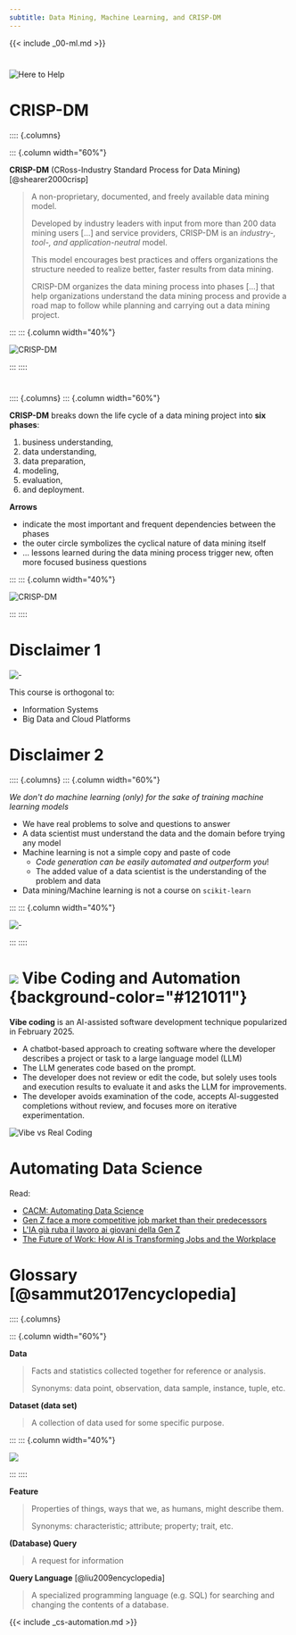 ```yaml
---
subtitle: Data Mining, Machine Learning, and CRISP-DM
---
```


{{< include _00-ml.md >}}

#

![Here to Help](https://imgs.xkcd.com/comics/here_to_help.png)

# CRISP-DM

:::: {.columns}

::: {.column width="60%"}

**CRISP-DM** (CRoss-Industry Standard Process for Data Mining) [@shearer2000crisp]

> A non-proprietary, documented, and freely available data mining model.
>
> Developed by industry leaders with input from more than 200 data mining users [...] and service providers, CRISP-DM is an *industry-, tool-, and application-neutral* model.
>
> This model encourages best practices and offers organizations the structure needed to realize better, faster results from data mining.
>
> CRISP-DM organizes the data mining process into phases [...] that help organizations understand the data mining process and provide a road map to follow while planning and carrying out a data mining project.

:::
::: {.column width="40%"}

![CRISP-DM](./img/crispdm_en.svg)

:::
::::

#

:::: {.columns}
::: {.column width="60%"}

**CRISP-DM** breaks down the life cycle of a data mining project into **six phases**:

1. business understanding,
1. data understanding,
1. data preparation,
1. modeling,
1. evaluation,
1. and deployment.

**Arrows**

- indicate the most important and frequent dependencies between the phases
- the outer circle symbolizes the cyclical nature of data mining itself
- ... lessons learned during the data mining process trigger new, often more focused business questions

:::
::: {.column width="40%"}

![CRISP-DM](./img/crispdm_en.svg)

:::
::::

# Disclaimer 1

![-](./img/dgvsds.jpg)

This course is orthogonal to:

- Information Systems
- Big Data and Cloud Platforms

# Disclaimer 2

:::: {.columns}
::: {.column width="60%"}

*We don't do machine learning (only) for the sake of training machine learning models*

- We have real problems to solve and questions to answer
- A data scientist must understand the data and the domain before trying any model
- Machine learning is not a simple copy and paste of code
    - *Code generation can be easily automated and outperform you*!
    - The added value of a data scientist is the understanding of the problem and data
- Data mining/Machine learning is not a course on `scikit-learn`

:::
::: {.column width="40%"}

![-](https://en.meming.world/images/en/a/a3/We_Don%27t_Do_That_Here.jpg)

:::
::::

# <img src="./img/cs.svg" class="title-icon" /> Vibe Coding and Automation {background-color="#121011"}

**Vibe coding** is an AI-assisted software development technique popularized in February 2025.

- A chatbot-based approach to creating software where the developer describes a project or task to a large language model (LLM)
- The LLM generates code based on the prompt.
- The developer does not review or edit the code, but solely uses tools and execution results to evaluate it and asks the LLM for improvements.
- The developer avoids examination of the code, accepts AI-suggested completions without review, and focuses more on iterative experimentation.

![[Vibe vs Real Coding](https://www.northcoders.com/blog/what-is-vibe-coding-and-can-it-replace-traditional-coding/)](https://www.northcoders.com/app/uploads/2025/06/vibe-coding-vs-real-coding-comparison-table-1.png)

# Automating Data Science

Read:

- [CACM: Automating Data Science](https://cacm.acm.org/research/automating-data-science/)
- [Gen Z face a more competitive job market than their predecessors](https://www.weforum.org/stories/2025/09/gen-z-are-competitive-job-market-randstad/)
- [L'IA già ruba il lavoro ai giovani della Gen Z](https://www.ilsole24ore.com/art/l-intelligenza-artificiale-gia-ruba-lavoro-giovani-gen-z-AHgfnmz?refresh_ce=1)
- [The Future of Work: How AI is Transforming Jobs and the Workplace](https://www.bcg.com/publications/2024/future-of-work-how-ai-is-transforming-jobs-and-the-workplace)

# Glossary [@sammut2017encyclopedia]

:::: {.columns}

::: {.column width="60%"}

**Data**

> Facts and statistics collected together for reference or analysis.
>
> Synonyms: data point, observation, data sample, instance, tuple, etc.

**Dataset (data set)**

> A collection of data used for some specific purpose.

:::
::: {.column width="40%"}

![](https://github.com/user-attachments/assets/6b3f38bf-1a0f-4979-b141-854508d5faa9)

:::
::::

**Feature**

> Properties of things, ways that we, as humans, might describe them.
>
> Synonyms: characteristic; attribute; property; trait, etc.

**(Database) Query**

> A request for information

**Query Language** [@liu2009encyclopedia]

> A specialized programming language (e.g. SQL) for searching and changing the contents of a database.

{{< include _cs-automation.md >}} 
